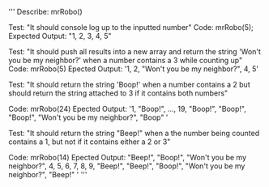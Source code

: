 '''
Describe: mrRobo()

Test: "It should console log up to the inputted number"
Code: mrRobo(5);
Expected Output: "1, 2, 3, 4, 5"

Test: "It should push all results into a new array and return the string 'Won't you be my neighbor?' when a number contains a 3 while counting up"
Code: mrRobo(5)
Epected Output: '1, 2, "Won't you be my neighbor?", 4, 5'

Test: "It should return the string 'Boop!' when a number contains a 2 but should return the string attached to 3 if it contains both numbers"

Code: mrRobo(24)
Epected Output: '1, "Boop!", ..., 19, "Boop!", "Boop!", "Boop!", "Won't you be my neighbor?", "Boop" '

Test: "It should return the string "Beep!" when a the number being counted contains a 1, but not if it contains either a 2 or 3"

Code: mrRobo(14)
Epected Output: "Beep!", "Boop!", "Won't you be my neighbor?", 4, 5, 6, 7, 8, 9, "Beep!", "Beep!", "Boop!", "Won't you be my neighbor?", "Beep!" '
'''